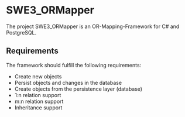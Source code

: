 # SWE3_ORMapper

The project SWE3_ORMapper is an OR-Mapping-Framework for C# and PostgreSQL. 

## Requirements

The framework should fulfill the following requirements:

- Create new objects
- Persist objects and changes in the database
- Create objects from the persistence layer (database)
- 1:n relation support
- m:n relation support
- Inheritance support
